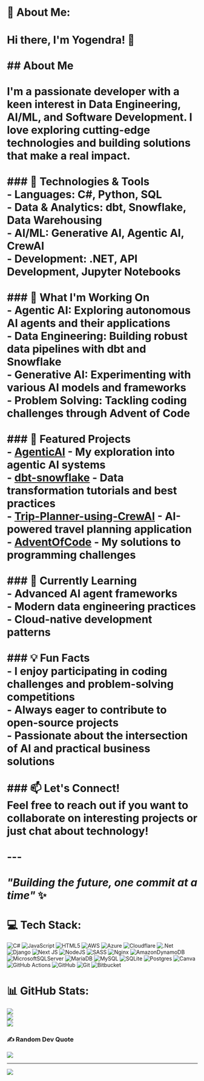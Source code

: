 # 💫 About Me:
# Hi there, I'm Yogendra! 👋<br><br>## About Me<br><br>I'm a passionate developer with a keen interest in **Data Engineering**, **AI/ML**, and **Software Development**. I love exploring cutting-edge technologies and building solutions that make a real impact.<br><br>### 🔧 Technologies & Tools<br>- **Languages**: C#, Python, SQL<br>- **Data & Analytics**: dbt, Snowflake, Data Warehousing<br>- **AI/ML**: Generative AI, Agentic AI, CrewAI<br>- **Development**: .NET, API Development, Jupyter Notebooks<br><br>### 🚀 What I'm Working On<br>- **Agentic AI**: Exploring autonomous AI agents and their applications<br>- **Data Engineering**: Building robust data pipelines with dbt and Snowflake<br>- **Generative AI**: Experimenting with various AI models and frameworks<br>- **Problem Solving**: Tackling coding challenges through Advent of Code<br><br>### 🌟 Featured Projects<br>- **[AgenticAI](https://github.com/yogendrasgautam/AgenticAI)** - My exploration into agentic AI systems<br>- **[dbt-snowflake](https://github.com/yogendrasgautam/dbt-snowflake)** - Data transformation tutorials and best practices<br>- **[Trip-Planner-using-CrewAI](https://github.com/yogendrasgautam/Trip-Planner-using-CrewAI)** - AI-powered travel planning application<br>- **[AdventOfCode](https://github.com/yogendrasgautam/AdventOfCode)** - My solutions to programming challenges<br><br>### 🎯 Currently Learning<br>- Advanced AI agent frameworks<br>- Modern data engineering practices<br>- Cloud-native development patterns<br><br>### 💡 Fun Facts<br>- I enjoy participating in coding challenges and problem-solving competitions<br>- Always eager to contribute to open-source projects<br>- Passionate about the intersection of AI and practical business solutions<br><br>### 📫 Let's Connect!<br>Feel free to reach out if you want to collaborate on interesting projects or just chat about technology!<br><br>---<br><br>*"Building the future, one commit at a time"* ✨


# 💻 Tech Stack:
![C#](https://img.shields.io/badge/c%23-%23239120.svg?style=for-the-badge&logo=csharp&logoColor=white) ![JavaScript](https://img.shields.io/badge/javascript-%23323330.svg?style=for-the-badge&logo=javascript&logoColor=%23F7DF1E) ![HTML5](https://img.shields.io/badge/html5-%23E34F26.svg?style=for-the-badge&logo=html5&logoColor=white) ![AWS](https://img.shields.io/badge/AWS-%23FF9900.svg?style=for-the-badge&logo=amazon-aws&logoColor=white) ![Azure](https://img.shields.io/badge/azure-%230072C6.svg?style=for-the-badge&logo=microsoftazure&logoColor=white) ![Cloudflare](https://img.shields.io/badge/Cloudflare-F38020?style=for-the-badge&logo=Cloudflare&logoColor=white) ![.Net](https://img.shields.io/badge/.NET-5C2D91?style=for-the-badge&logo=.net&logoColor=white) ![Django](https://img.shields.io/badge/django-%23092E20.svg?style=for-the-badge&logo=django&logoColor=white) ![Next JS](https://img.shields.io/badge/Next-black?style=for-the-badge&logo=next.js&logoColor=white) ![NodeJS](https://img.shields.io/badge/node.js-6DA55F?style=for-the-badge&logo=node.js&logoColor=white) ![SASS](https://img.shields.io/badge/SASS-hotpink.svg?style=for-the-badge&logo=SASS&logoColor=white) ![Nginx](https://img.shields.io/badge/nginx-%23009639.svg?style=for-the-badge&logo=nginx&logoColor=white) ![AmazonDynamoDB](https://img.shields.io/badge/Amazon%20DynamoDB-4053D6?style=for-the-badge&logo=Amazon%20DynamoDB&logoColor=white) ![MicrosoftSQLServer](https://img.shields.io/badge/Microsoft%20SQL%20Server-CC2927?style=for-the-badge&logo=microsoft%20sql%20server&logoColor=white) ![MariaDB](https://img.shields.io/badge/MariaDB-003545?style=for-the-badge&logo=mariadb&logoColor=white) ![MySQL](https://img.shields.io/badge/mysql-4479A1.svg?style=for-the-badge&logo=mysql&logoColor=white) ![SQLite](https://img.shields.io/badge/sqlite-%2307405e.svg?style=for-the-badge&logo=sqlite&logoColor=white) ![Postgres](https://img.shields.io/badge/postgres-%23316192.svg?style=for-the-badge&logo=postgresql&logoColor=white) ![Canva](https://img.shields.io/badge/Canva-%2300C4CC.svg?style=for-the-badge&logo=Canva&logoColor=white) ![GitHub Actions](https://img.shields.io/badge/github%20actions-%232671E5.svg?style=for-the-badge&logo=githubactions&logoColor=white) ![GitHub](https://img.shields.io/badge/github-%23121011.svg?style=for-the-badge&logo=github&logoColor=white) ![Git](https://img.shields.io/badge/git-%23F05033.svg?style=for-the-badge&logo=git&logoColor=white) ![Bitbucket](https://img.shields.io/badge/bitbucket-%230047B3.svg?style=for-the-badge&logo=bitbucket&logoColor=white)
# 📊 GitHub Stats:
![](https://github-readme-stats.vercel.app/api?username=yogendrasgautam&theme=dark&hide_border=false&include_all_commits=false&count_private=false)<br/>
![](https://nirzak-streak-stats.vercel.app/?user=yogendrasgautam&theme=dark&hide_border=false)<br/>
![](https://github-readme-stats.vercel.app/api/top-langs/?username=yogendrasgautam&theme=dark&hide_border=false&include_all_commits=false&count_private=false&layout=compact)

### ✍️ Random Dev Quote
![](https://quotes-github-readme.vercel.app/api?type=horizontal&theme=radical)

---
[![](https://visitcount.itsvg.in/api?id=yogendrasgautam&icon=0&color=0)](https://visitcount.itsvg.in)

<!-- Proudly created with GPRM ( https://gprm.itsvg.in ) -->
